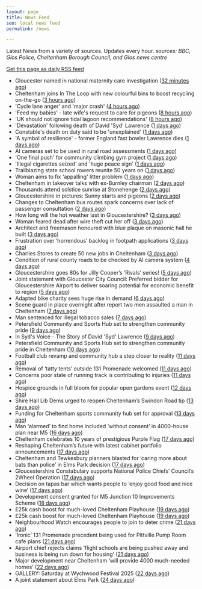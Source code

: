 ```yaml
---
layout: page
title: News Feed
seo: local news feed
permalink: /news

---
```


Latest News from a variety of sources. Updates every hour.
_sources: BBC, Glos Police, Cheltenham Borough Council, and Glos news centre_

[Get this page as daily RSS feed](/daily.rss)

<!-- news_marker starts -->
- Gloucester named in national maternity care investigation ([32 minutes ago](https://www.bbc.com/news/articles/c994x95yygyo))
- Cheltenham joins In The Loop with new colourful bins to boost recycling on-the-go ([3 hours ago](https://www.cheltenham.gov.uk/news/article/3022/cheltenham_joins_in_the_loop_with_new_colourful_bins_to_boost_recycling_on-the-go))
- 'Cycle lane anger' and 'major crash' ([4 hours ago](https://www.bbc.com/news/articles/cy0w90d8dn6o))
- 'Feed my babies' - late wife's request to care for pigeons ([8 hours ago](https://www.bbc.com/news/videos/cn5kz4470rqo))
- 'UK should not ignore tidal lagoon recommendations' ([8 hours ago](https://www.bbc.com/news/articles/cvgd5ey411mo))
- 'Devastation' following death of David 'Syd' Lawrence ([1 days ago](https://www.bbc.com/news/articles/cvg9r0j5g08o))
- Constable's death on duty said to be 'unexplained' ([1 days ago](https://www.bbc.com/news/articles/c39z0d12k88o))
- 'A symbol of resilience' - former England fast bowler Lawrence dies ([1 days ago](https://www.bbc.com/sport/cricket/articles/c07d973k0zzo))
- AI cameras set to be used in rural road assessments ([1 days ago](https://www.bbc.com/news/articles/c62g921l14jo))
- 'One final push' for community climbing gym project ([1 days ago](https://www.bbc.com/news/articles/cx2v55q5kpeo))
- 'Illegal cigarettes seized' and 'huge peace sign' ([1 days ago](https://www.bbc.com/news/articles/cy9x4grl3zno))
- Trailblazing state school rowers reunite 50 years on ([1 days ago](https://www.bbc.com/news/articles/ce9xgerg0n5o))
- Woman aims to fix 'appalling' litter problem ([1 days ago](https://www.bbc.com/news/articles/cqjq05rv191o))
- Cheltenham in takeover talks with ex-Burnley chairman ([2 days ago](https://www.bbc.com/sport/football/articles/ckg3v5135meo))
- Thousands attend solstice sunrise at Stonehenge ([2 days ago](https://www.bbc.com/news/articles/cg75gp1y233o))
- Gloucestershire in pictures: Sunny starts and pigeons ([2 days ago](https://www.bbc.com/news/articles/cwye9g90870o))
- Changes to Cheltenham bus routes spark concerns over lack of passenger consultation ([2 days ago](https://gloucesternewscentre.co.uk/changes-to-cheltenham-bus-routes-spark-concerns-over-lack-of-passenger-consultation/))
- How long will the hot weather last in Gloucestershire? ([3 days ago](https://www.bbc.co.uk/sounds/play/p0lkf1rq))
- Woman feared dead after wire theft cut her off ([3 days ago](https://www.bbc.com/news/articles/cp3k96521neo))
- Architect and freemason honoured with blue plaque on masonic hall he built ([3 days ago](https://gloucesternewscentre.co.uk/architect-and-freemason-honoured-with-blue-plaque-on-masonic-hall-he-built/))
- Frustration over ‘horrendous’ backlog in footpath applications ([3 days ago](https://gloucesternewscentre.co.uk/frustration-over-horrendous-backlog-in-footpath-applications/))
- Charlies Stores to create 50 new jobs in Cheltenham ([3 days ago](https://gloucesternewscentre.co.uk/charlies-stores-to-create-50-new-jobs-in-cheltenham/))
- Condition of rural county roads to be checked by AI camera system ([4 days ago](https://gloucesternewscentre.co.uk/condition-of-rural-county-roads-to-be-checked-by-ai-camera-system/))
- Gloucestershire goes 80s for Jilly Cooper’s ‘Rivals’ series! ([5 days ago](https://www.bbc.co.uk/sounds/play/p0ljxnh1))
- Joint statement with Gloucester City Council: Preferred bidder for Gloucestershire Airport to deliver soaring potential for economic benefit to region ([5 days ago](https://www.cheltenham.gov.uk/news/article/3021/joint_statement_with_gloucester_city_council_preferred_bidder_for_gloucestershire_airport_to_deliver_soaring_potential_for_economic_benefit_to_region))
- Adapted bike charity sees huge rise in demand ([6 days ago](https://www.bbc.co.uk/sounds/play/p0ljrsvr))
- Scene guard in place overnight after report two men assaulted a man in Cheltenham ([7 days ago](https://gloucesternewscentre.co.uk/scene-guard-in-place-overnight-after-report-two-men-assaulted-a-man-in-cheltenham/))
- Man sentenced for illegal tobacco sales ([7 days ago](https://gloucesternewscentre.co.uk/man-sentenced-for-illegal-tobacco-sales/))
- Petersfield Community and Sports Hub set to strengthen community pride ([9 days ago](https://gloucesternewscentre.co.uk/petersfield-community-and-sports-hub-set-to-strengthen-community-pride/))
- In Syd's Voice - The Story of David 'Syd' Lawrence ([9 days ago](https://www.bbc.co.uk/sounds/play/p0lj4vvq))
- Petersfield Community and Sports Hub set to strengthen community pride in Cheltenham ([10 days ago](https://www.cheltenham.gov.uk/news/article/3020/petersfield_community_and_sports_hub_set_to_strengthen_community_pride_in_cheltenham))
- Football club revamp and community hub a step closer to reality ([11 days ago](https://gloucesternewscentre.co.uk/football-club-revamp-and-community-hub-a-step-closer-to-reality/))
- Removal of ‘tatty tents’ outside 131 Promenade welcomed ([11 days ago](https://gloucesternewscentre.co.uk/removal-of-tatty-tents-outside-131-promenade-welcomed/))
- Concerns poor state of running track is contributing to injuries ([11 days ago](https://gloucesternewscentre.co.uk/concerns-poor-state-of-running-track-is-contributing-to-injuries/))
- Hospice grounds in full bloom for popular open gardens event ([12 days ago](https://gloucesternewscentre.co.uk/hospice-grounds-in-full-bloom-for-popular-open-gardens-event/))
- Shire Hall Lib Dems urged to reopen Cheltenham’s Swindon Road tip ([13 days ago](https://gloucesternewscentre.co.uk/shire-hall-lib-dems-urged-to-reopen-cheltenhams-swindon-road-tip/))
- Funding for Cheltenham sports community hub set for approval ([13 days ago](https://gloucesternewscentre.co.uk/funding-for-cheltenham-sports-community-hub-set-for-approval/))
- Man ‘alarmed’ to find home included ‘without consent’ in 4000-house plan near M5 ([16 days ago](https://gloucesternewscentre.co.uk/man-alarmed-to-find-home-included-without-consent-in-4000-house-plan-near-m5/))
- Cheltenham celebrates 10 years of prestigious Purple Flag ([17 days ago](https://www.cheltenham.gov.uk/news/article/3019/cheltenham_celebrates_10_years_of_prestigious_purple_flag))
- Reshaping Cheltenham’s future with latest cabinet portfolio announcements ([17 days ago](https://www.cheltenham.gov.uk/news/article/3018/reshaping_cheltenhams_future_with_latest_cabinet_portfolio_announcements))
- Cheltenham and Tewkesbury planners blasted for ‘caring more about bats than police’ in Elms Park decision ([17 days ago](https://gloucesternewscentre.co.uk/cheltenham-and-tewkesbury-planners-blasted-for-caring-more-about-bats-than-police-in-elms-park-decision/))
- Gloucestershire Constabulary supports National Police Chiefs’ Council’s 2Wheel Operation ([17 days ago](https://gloucesternewscentre.co.uk/gloucestershire-constabulary-supports-national-police-chiefs-councils-2wheel-operation/))
- Decision on tapas bar which wants people to ‘enjoy good food and nice wine’ ([17 days ago](https://gloucesternewscentre.co.uk/decision-on-tapas-bar-which-wants-people-to-enjoy-good-food-and-nice-wine/))
- Development consent granted for M5 Junction 10 Improvements Scheme ([18 days ago](https://gloucesternewscentre.co.uk/development-consent-granted-for-m5-junction-10-improvements-scheme/))
- £25k cash boost for much-loved Cheltenham Playhouse ([19 days ago](https://gloucesternewscentre.co.uk/25k-cash-boost-for-much-loved-cheltenham-playhouse/))
- £25k cash boost for much-loved Cheltenham Playhouse ([19 days ago](https://www.cheltenham.gov.uk/news/article/3017/25k_cash_boost_for_much-loved_cheltenham_playhouse))
- Neighbourhood Watch encourages people to join to deter crime ([21 days ago](https://gloucesternewscentre.co.uk/neighbourhood-watch-encourages-people-to-join-to-deter-crime/))
- ‘Ironic’ 131 Promenade precedent being used for Pittville Pump Room cafe plans ([21 days ago](https://gloucesternewscentre.co.uk/ironic-131-promenade-precedent-being-used-for-pittville-pump-room-cafe-plans/))
- Airport chief rejects claims ‘flight schools are being pushed away and business is being run down for housing’ ([21 days ago](https://gloucesternewscentre.co.uk/airport-chief-rejects-claims-flight-schools-are-being-pushed-away-and-business-is-being-run-down-for-housing/))
- Major development near Cheltenham ‘will provide 4000 much-needed homes’ ([22 days ago](https://gloucesternewscentre.co.uk/major-development-near-cheltenham-will-provide-4000-much-needed-homes/))
- GALLERY: Saturday at Wychwood Festival 2025 ([22 days ago](https://gloucesternewscentre.co.uk/gallery-saturday-at-wychwood-festival-2025/))
- A joint statement about Elms Park ([24 days ago](https://www.cheltenham.gov.uk/news/article/3015/a_joint_statement_about_elms_park))

<!-- news_marker ends -->
